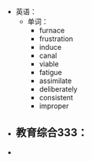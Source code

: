 - 英语：
	- 单词：
		- furnace
		- frustration
		- induce
		- canal
		- viable
		- fatigue
		- assimilate
		- deliberately
		- consistent
		- improper
- 教育综合333：
	-
-